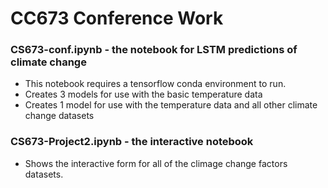 # CC673 Conference Work

### CS673-conf.ipynb - the notebook for LSTM predictions of climate change
- This notebook requires a tensorflow conda environment to run.
- Creates 3 models for use with the basic temperature data
- Creates 1 model for use with the temperature data and all other climate change datasets

### CS673-Project2.ipynb - the interactive notebook
- Shows the interactive form for all of the climage change factors datasets.
